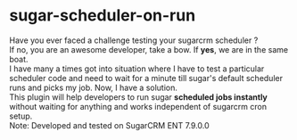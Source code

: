 # sugar-scheduler-on-run
Have you ever faced a challenge testing your sugarcrm scheduler ?<br/>
If no, you are an awesome developer, take a bow. If <b>yes</b>, we are in the same boat.<br/>
I have many a times got into situation where I have to test a particular scheduler code and need to wait for a minute till sugar's default scheduler runs and picks my job. Now, I have a solution.<br/>
This plugin will help developers to run sugar <b>scheduled jobs instantly</b> without waiting for anything and works independent of sugarcrm cron setup.<br/>
Note: Developed and tested on SugarCRM ENT 7.9.0.0
